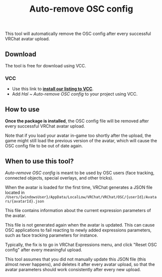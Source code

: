 ﻿---
title: Auto-remove OSC config
---

This tool will automatically remove the OSC config after every successful VRChat avatar upload.

## Download

The tool is free for download using VCC.

### VCC

- Use this link to **[install our listing to VCC](vcc://vpm/addRepo?url=https://hai-vr.github.io/vpm-listing/index.json)**.
- Add *Haï ~ Auto-remove OSC config* to your project using VCC.

## How to use

**Once the package is installed**, the OSC config file will be removed after every successful VRChat avatar upload.

Note that if you load your avatar in-game too shortly after the upload, the game might still load the previous version of the avatar, which will cause the OSC config file to be out of date again.

## When to use this tool?

*Auto-remove OSC config* is meant to be used by OSC users (face tracking, connected objects, special overlays, and other tricks).

When the avatar is loaded for the first time, VRChat generates a JSON file located in `/Users/{windowsUser}/AppData/LocalLow/VRChat/VRChat/OSC/{userId}/Avatars/{avatarId}.json`

This file contains information about the current expression parameters of the avatar.

This file is not generated again when the avatar is updated. This can cause OSC applications to fail reacting to newly added expressions parameters, such as face tracking parameters for instance.

Typically, the fix is to go in VRChat Expressions menu, and click "Reset OSC config" after every meaningful upload.

This tool assumes that you did not manually update this JSON file (this almost never happens), and deletes it after every avatar upload, so that the avatar parameters should work consistently after every new upload.
